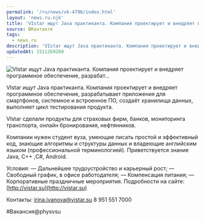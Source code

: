 ```yaml
---
permalink: '/ru/news/vk-4796/index.html'
layout: 'news.ru.njk'
title: 'VIstar ищут Java практиканта. Компания проектирует и внедряет программное обеспечение, разрабат'
source: ВКонтакте
tags:
  - news_ru
description: 'VIstar ищут Java практиканта. Компания проектирует и внедряет программное обеспечение, разрабат…'
updatedAt: 1511269260
---
```

![VIstar ищут Java практиканта. Компания проектирует и внедряет программное обеспечение, разрабат…](https://sun9-15.userapi.com/impf/c841337/v841337089/392e2/RkSADfRO9rM.jpg?size=900x600&quality=96&proxy=1&sign=6d38403bbd30eb64e239509cba7e8ffb&c_uniq_tag=PHrXwQpfZPHcOd65fahKPPwwxOIPO_30NiLHDG-ERH8&type=album)

VIstar ищут Java практиканта. Компания проектирует и внедряет программное обеспечение, разрабатывает приложения для смартфонов, системное и встроенное ПО, создаёт хранилища данных, выполняет цикл тестирования продукта.

VIstar сделали продукты для страховых фирм, банков, мониторинга транспорта, онлайн бронирования, нефтянников.

Компании нужен студент вуза, умеющие писать простой и эффективный код, знающие алгоритмы и структуры данных и владеющие английским языком (профессиональной терминологией). Приветствуется знание Java, С++ ,C#, Android.

Условия:
— Дальнейшее трудоустройство и карьерный рост;
— Свободный график, в офисе работодателя;
— Компенсация питания;
— Корпоративные праздничные мероприятия.
Подробности на сайте: [http://vistar.su](http://vistar.su)

Контакты:
irina.ivanova@vistar.su
8 951 551 7000

#Вакансия@physvsu
